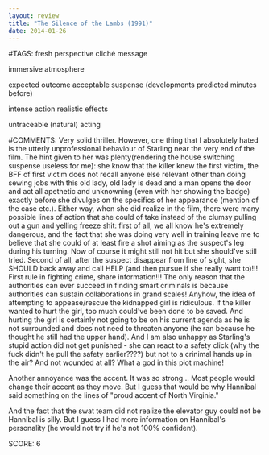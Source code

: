 ```yaml
---
layout: review
title: "The Silence of the Lambs (1991)"
date: 2014-01-26
---
```


#TAGS:
fresh perspective
cliché message

immersive atmosphere

expected outcome
acceptable suspense (developments predicted minutes before)

intense action
realistic effects

untraceable (natural) acting

#COMMENTS:
Very solid thriller. However, one thing that I absolutely hated is the utterly unprofessional behaviour of Starling near the very end of the film. The hint given to her was plenty(rendering the house switching suspense useless for me): she know that the killer knew the first victim, the BFF of first victim does not recall anyone else relevant other than doing sewing jobs with this old lady, old lady is dead and a man opens the door and act all apethetic and unknowning (even with her showing the badge) exactly before she divulges on the specifics of her appearance (mention of the case etc.). Either way, when she did realize in the film, there were many possible lines of action that she could of take instead of the clumsy pulling out a gun and yelling freeze shit: first of all, we all know he's extremely dangerous, and the fact that she was doing very well in training leave me to believe that she could of at least fire a shot aiming as the suspect's leg during his turning. Now of course it might still not hit but she should've still tried. Second of all, after the suspect disappear from line of sight, she SHOULD back away and call HELP (and then pursue if she really want to)!!! First rule in fighting crime, share information!!! The only reason that the authorities can ever succeed in finding smart criminals is because authorities can sustain collaborations in grand scales! Anyhow, the idea of attempting to appease/rescue the kidnapped girl is ridiculous. If the killer wanted to hurt the girl, too much could've been done to be saved. And hurting the girl is certainly not going to be on his current agenda as he is not surrounded and does not need to threaten anyone (he ran because he thought he still had the upper hand). And I am also unhappy as Starling's stupid action did not get punished - she can react to a safety click (why the fuck didn't he pull the safety earlier????) but not to a crinimal hands up in the air? And not wounded at all? What a god in this plot machine!

Another annoyance was the accent. It was so strong... Most people would change their accent as they move. But I guess that would be why Hannibal said something on the lines of "proud accent of North Virginia."

And the fact that the swat team did not realize the elevator guy could not be Hannibal is silly. But I guess I had more information on Hannibal's personality (he would not try if he's not 100% confident).





SCORE:
6
